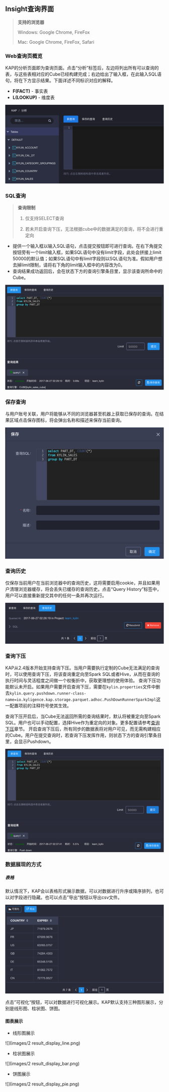 ## Insight查询界面

> **支持的浏览器**
>
> Windows: Google Chrome, FireFox
>
> Mac: Google Chrome, FireFox, Safari

### Web查询页概览
KAP的分析页面即为查询页面。点击“分析”标签后，左边将列出所有可以查询的表，与这些表相对应的Cube已经构建完成；右边给出了输入框，在此输入SQL语句，将在下方显示结果。下面详述不同标识对应的解释。

* **F(FACT)** - 事实表
* **L(LOOKUP)** - 维度表

![](images/insight/insight_list_tables.png)

### SQL查询
> **查询限制**
>
> 1. 仅支持SELECT查询
>
> 2. 若未开启查询下压，无法根据cube中的数据满足的查询，将不会进行重定向

* 提供一个输入框以输入SQL语句，点击提交按钮即可进行查询。在右下角提交按钮旁有一个limit输入框，如果SQL语句中没有limit字段，此处会拼接上limit 50000的默认值；如果SQL语句中有limit字段则以SQL语句为准。假如用户想去掉limit限制，请将右下角的limit输入框中的内容改为0。
* 查询结果成功返回后，会在状态下方的查询引擎条目里，显示该查询所命中的Cube。

![](images/insight/insight_input_query.png)


### 保存查询
与用户账号关联，用户将能够从不同的浏览器甚至机器上获取已保存的查询。在结果区域点击保存图标，将会弹出名称和描述来保存当前查询。

![](images/insight/insight_save_query.png)

### 查询历史
仅保存当前用户在当前浏览器中的查询历史，这将需要启用cookie，并且如果用户清理浏览器缓存，将会丢失已缓存的查询历史。点击“Query History”标签中，用户可以直接重新提交其中的任何一条并再次运行。

![](images/insight/insight_list_history.png)

### 查询下压

KAP从2.4版本开始支持查询下压。当用户需要执行定制的Cube无法满足的查询时，可以使用查询下压，将该查询重定向至Spark SQL或者Hive，从而在查询的执行时间与灵活程度之间做一个权衡折中，获取更理想的使用体验。
查询下压功能默认未开启。如果用户需要开启查询下压，需要在`kylin.properties`文件中删去`kylin.query.pushdown.runner-class-name=io.kyligence.kap.storage.parquet.adhoc.PushDownRunnerSparkImpl`这一配置项前的注释符号使其生效。

查询下压开启后，当Cube无法返回所需的查询结果时，默认将被重定向至Spark SQL。用户也可以手动配置，选择Hive作为重定向的对象。更多配置请参考[查询下压](../config/query_pushdown/README.md)章节。
开启查询下压后，所有同步的数据表将对用户可见，而无需构建相应的Cube。用户在提交查询时，若查询下压发挥作用，则状态下方的查询引擎条目里，会显示Pushdown。

![](images/insight/insight_pushdown.png)



### 数据展现的方式

##### 表格

默认情况下，KAP会以表格形式展示数据，可以对数据进行升序或降序排列，也可以对字段进行隐藏。也可以点击”导出“按钮以导出csv文件。

![](images/insight/insight_show_result.png)

点击”可视化“按钮，可以对数据进行可视化展示。KAP默认支持三种图形展示，分别是线形图、柱状图、饼图。

#### 图表展示

- 线形图展示

![](images/2 result_display_line.png)

- 柱状图展示 

![](images/2 result_display_bar.png)

- 饼图展示

![](images/2 result_display_pie.png)
